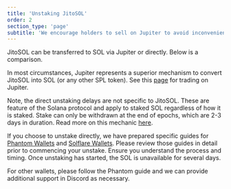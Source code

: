 ```yaml
---
title: 'Unstaking JitoSOL'
order: 2
section_type: 'page'
subtitle: 'We encourage holders to sell on Jupiter to avoid inconvenience associated with direct unstaking'
---
```



JitoSOL can be transferred to SOL via Jupiter or directly. Below is a comparison.

<!-- Fallback: type=table -->

In most circumstances, Jupiter represents a superior mechanism to convert JitoSOL into SOL (or any other SPL token). See this [page](/buying-or-selling-jitosol) for trading on Jupiter.

Note, the direct unstaking delays are not specific to JitoSOL. These are feature of the Solana protocol and apply to staked SOL regardless of how it is staked. Stake can only be withdrawn at the end of epochs, which are 2-3 days in duration. Read more on this mechanic [here](https://docs.solana.com/cluster/stake-delegation-and-rewards#stake-warmup-cooldown-withdrawal).

If you choose to unstake directly, we have prepared specific guides for [Phantom Wallets](/unstaking-with-phantom) and [Solflare Wallets](/unstaking-with-solflare). Please review those guides in detail prior to commencing your unstake. Ensure you understand the process and timing. Once unstaking has started, the SOL is unavailable for several days.

For other wallets, please follow the Phantom guide and we can provide additional support in Discord as necessary.

